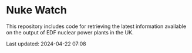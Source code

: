 # Nuke Watch

This repository includes code for retrieving the latest information available on the output of EDF nuclear power plants in the UK.

Last updated: 2024-04-22 07:08